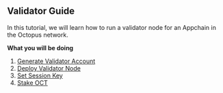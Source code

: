## Validator Guide

In this tutorial, we will learn how to run a validator node for an Appchain in the Octopus network.

**What you will be doing**

1. [Generate Validator Account](./validator-generate-keys.md)
2. [Deploy Validator Node](./validator-deploy.md)
3. [Set Session Key](./validator-set-session-key.md)
4. [Stake OCT](./validator-stake.md)

